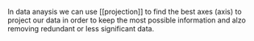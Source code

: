 In data anaysis we can use [[projection]] to find the best axes (axis) to project our data in order to keep the most possible information and alzo removing redundant or less significant data. 